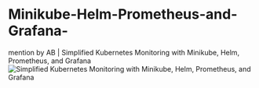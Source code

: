 # Minikube-Helm-Prometheus-and-Grafana-
mention by AB | Simplified Kubernetes Monitoring with Minikube, Helm, Prometheus, and Grafana
![Simplified Kubernetes Monitoring with Minikube, Helm, Prometheus, and Grafana](https://media.licdn.com/dms/image/D4D12AQFAWnVwEVNGsw/article-cover_image-shrink_720_1280/0/1718920229402?e=1724284800&v=beta&t=0_l7rynPQIvGNJIzBlmZwejdDDt3B7m33mwDcdT_egU)
